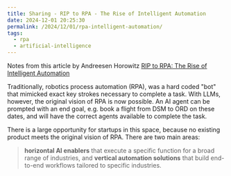 ```yaml
---
title: Sharing - RIP to RPA - The Rise of Intelligent Automation
date: 2024-12-01 20:25:30
permalink: /2024/12/01/rpa-intelligent-automation/
tags:
  - rpa
  - artificial-intelligence
---
```


Notes from this article by Andreesen Horowitz [RIP to RPA: The Rise of Intelligent Automation](https://a16z.com/rip-to-rpa-the-rise-of-intelligent-automation/)

Traditionally, robotics process automation (RPA), was a hard coded "bot" that mimicked exact key strokes necessary to complete a task. With LLMs, however, the original vision of RPA is now possible. An AI agent can be prompted with an end goal, e.g. book a flight from DSM to ORD on these dates, and will have the correct agents available to complete the task.

There is a large opportunity for startups in this space, because no existing product meets the original vision of RPA. There are two main areas:

> **horizontal AI enablers** that execute a specific function for a broad range of industries, and **vertical automation solutions** that build end-to-end workflows tailored to specific industries.
